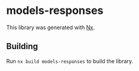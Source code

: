 # models-responses

This library was generated with [Nx](https://nx.dev).

## Building

Run `nx build models-responses` to build the library.
